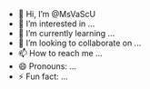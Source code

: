- 👋 Hi, I’m @MsVaScU
- 👀 I’m interested in ...
- 🌱 I’m currently learning ...
- 💞️ I’m looking to collaborate on ...
- 📫 How to reach me ...
- 😄 Pronouns: ...
- ⚡ Fun fact: ...

<!---
MsVaScU/MsVaScU is a ✨ special ✨ repository because its `README.md` (this file) appears on your GitHub profile.
You can click the Preview link to take a look at your changes.
--->
